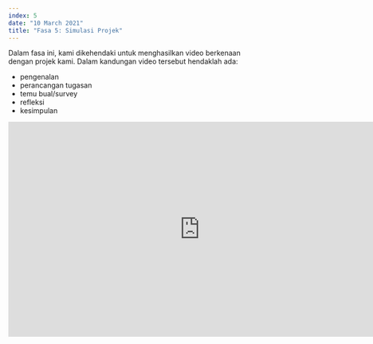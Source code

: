 ```yaml
---
index: 5
date: "10 March 2021"
title: "Fasa 5: Simulasi Projek"
---
```


Dalam fasa ini, kami dikehendaki untuk menghasilkan video berkenaan dengan projek kami. Dalam kandungan video tersebut hendaklah ada:

- pengenalan
- perancangan tugasan
- temu bual/survey
- refleksi
- kesimpulan

<iframe width="768" height="432" src="https://www.youtube.com/embed/dQw4w9WgXcQ" title="YouTube video player" frameborder="0" allow="accelerometer; autoplay; clipboard-write; encrypted-media; gyroscope; picture-in-picture" allowfullscreen></iframe
